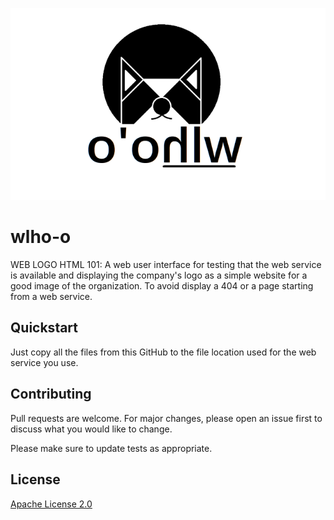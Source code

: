 ![](images/wlhoo_logo_os_sm.png)

# wlho-o
WEB LOGO HTML 101: A web user interface for testing that the web service is available and displaying the company's logo as a simple website for a good image of the organization. To avoid display a 404 or a page starting from a web service.


## Quickstart
Just copy all the files from this GitHub to the file location used for the web service you use.

## Contributing
Pull requests are welcome. For major changes, please open an issue first to discuss what you would like to change.

Please make sure to update tests as appropriate.

## License
[Apache License 2.0](http://www.apache.org/licenses/)
